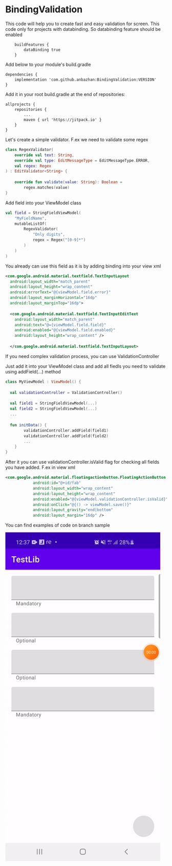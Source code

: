 # BindingValidation

This code will help you to create fast and easy validation for screen. This code only for projects with databinding. So databinding feature should be enabled

```
    buildFeatures {
        dataBinding true
    }
```

Аdd below to your module's build.gradle

```
dependencies {
    implementation 'com.github.anbazhan:BindingValidation:VERSION'
}
```

Add it in your root build.gradle at the end of repositories:

```
allprojects {
    repositories {
        ...
        maven { url 'https://jitpack.io' }
    }
}
```

Let's create a simple validator. F.ex we need to validate some regex

```kotlin
class RegexValidator(
    override val text: String,
    override val type: EditMessageType = EditMessageType.ERROR,
    val regex: Regex
) : EditValidator<String> {

    override fun validate(value: String): Boolean =
        regex.matches(value)
}
```

Add field into your ViewModel class

```kotlin
val field = StringFieldViewModel(
    "MyFieldName",
    mutableListOf(
        RegexValidator(
            "Only digits",
            regex = Regex("[0-9]*")
        )
    )
)
```

You already can use this field as it is by adding binding into your view xml

```xml
<com.google.android.material.textfield.TextInputLayout
  android:layout_width="match_parent"
  android:layout_height="wrap_content"
  android:errorText="@{viewModel.field.error}"
  android:layout_marginHorizontal="16dp"
  android:layout_marginTop="16dp">

  <com.google.android.material.textfield.TextInputEditText
    android:layout_width="match_parent"
    android:text="@={viewModel.field.field}"
    android:enabled="@{viewModel.field.enabled}"
    android:layout_height="wrap_content" />
    
  </com.google.android.material.textfield.TextInputLayout>
```

If you need complex validation process, you can use ValidationController

Just add it into your ViewModel class and add all fiedls you need to validate using addField(...) method

```kotlin
class MyViewModel : ViewModel() {

  val validationController = ValidationController()

  val field1 = StringFieldViewModel(...)
  val field2 = StringFieldViewModel(...)
  ...

  fun initData() {
        validationController.addField(field1)
        validationController.addField(field2)
        ...
    }
}
```

After it you can use validationController.isValid flag for checking all fields you have added. F.ex in view xml 

```xml
<com.google.android.material.floatingactionbutton.FloatingActionButton
            android:id="@+id/fab"
            android:layout_width="wrap_content"
            android:layout_height="wrap_content"
            android:enabled="@{viewModel.validationController.isValid}"
            android:onClick="@{() -> viewModel.save()}"
            android:layout_gravity="end|bottom"
            android:layout_margin="16dp" />
```

You can find examples of code on branch sample

![](demo.gif)

